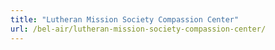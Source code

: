 ```yaml
---
title: "Lutheran Mission Society Compassion Center"
url: /bel-air/lutheran-mission-society-compassion-center/
---
```

